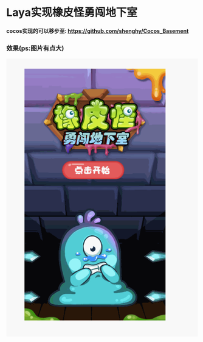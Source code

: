 # Laya实现橡皮怪勇闯地下室

#### cocos实现的可以移步至: https://github.com/shenghy/Cocos_Basement

### 效果(ps:图片有点大)

![img](https://github.com/yinMrsir/xiangpiguai/blob/master/1.gif)
